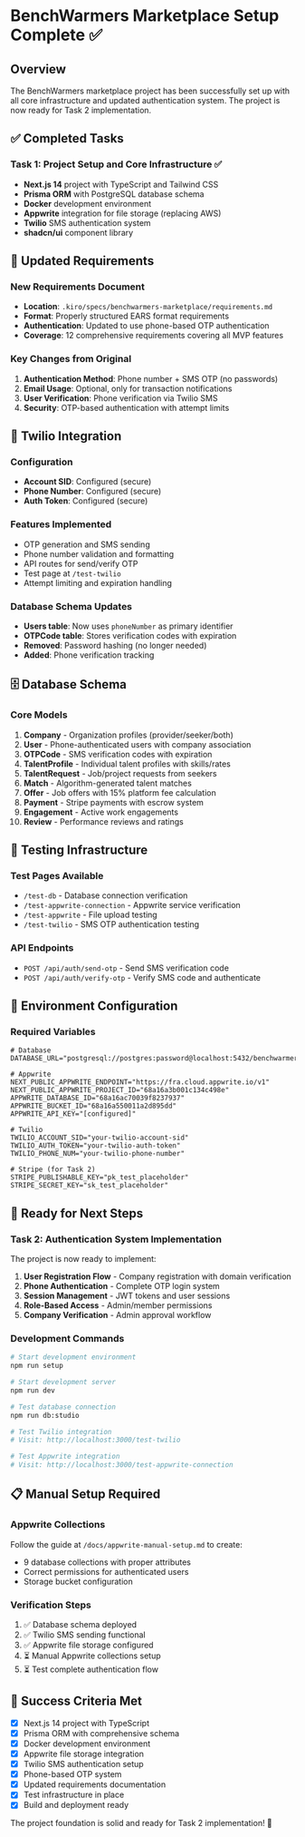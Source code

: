 # BenchWarmers Marketplace Setup Complete ✅

## Overview

The BenchWarmers marketplace project has been successfully set up with all core infrastructure and updated authentication system. The project is now ready for Task 2 implementation.

## ✅ Completed Tasks

### Task 1: Project Setup and Core Infrastructure ✅
- **Next.js 14** project with TypeScript and Tailwind CSS
- **Prisma ORM** with PostgreSQL database schema
- **Docker** development environment
- **Appwrite** integration for file storage (replacing AWS)
- **Twilio** SMS authentication system
- **shadcn/ui** component library

## 🔧 Updated Requirements

### New Requirements Document
- **Location**: `.kiro/specs/benchwarmers-marketplace/requirements.md`
- **Format**: Properly structured EARS format requirements
- **Authentication**: Updated to use phone-based OTP authentication
- **Coverage**: 12 comprehensive requirements covering all MVP features

### Key Changes from Original
1. **Authentication Method**: Phone number + SMS OTP (no passwords)
2. **Email Usage**: Optional, only for transaction notifications
3. **User Verification**: Phone verification via Twilio SMS
4. **Security**: OTP-based authentication with attempt limits

## 📱 Twilio Integration

### Configuration
- **Account SID**: Configured (secure)
- **Phone Number**: Configured (secure)
- **Auth Token**: Configured (secure)

### Features Implemented
- OTP generation and SMS sending
- Phone number validation and formatting
- API routes for send/verify OTP
- Test page at `/test-twilio`
- Attempt limiting and expiration handling

### Database Schema Updates
- **Users table**: Now uses `phoneNumber` as primary identifier
- **OTPCode table**: Stores verification codes with expiration
- **Removed**: Password hashing (no longer needed)
- **Added**: Phone verification tracking

## 🗄️ Database Schema

### Core Models
1. **Company** - Organization profiles (provider/seeker/both)
2. **User** - Phone-authenticated users with company association
3. **OTPCode** - SMS verification codes with expiration
4. **TalentProfile** - Individual talent profiles with skills/rates
5. **TalentRequest** - Job/project requests from seekers
6. **Match** - Algorithm-generated talent matches
7. **Offer** - Job offers with 15% platform fee calculation
8. **Payment** - Stripe payments with escrow system
9. **Engagement** - Active work engagements
10. **Review** - Performance reviews and ratings

## 🧪 Testing Infrastructure

### Test Pages Available
- `/test-db` - Database connection verification
- `/test-appwrite-connection` - Appwrite service verification  
- `/test-appwrite` - File upload testing
- `/test-twilio` - SMS OTP authentication testing

### API Endpoints
- `POST /api/auth/send-otp` - Send SMS verification code
- `POST /api/auth/verify-otp` - Verify SMS code and authenticate

## 🔐 Environment Configuration

### Required Variables
```env
# Database
DATABASE_URL="postgresql://postgres:password@localhost:5432/benchwarmers_dev"

# Appwrite
NEXT_PUBLIC_APPWRITE_ENDPOINT="https://fra.cloud.appwrite.io/v1"
NEXT_PUBLIC_APPWRITE_PROJECT_ID="68a16a3b001c134c498e"
APPWRITE_DATABASE_ID="68a16ac70039f8237937"
APPWRITE_BUCKET_ID="68a16a550011a2d895dd"
APPWRITE_API_KEY="[configured]"

# Twilio
TWILIO_ACCOUNT_SID="your-twilio-account-sid"
TWILIO_AUTH_TOKEN="your-twilio-auth-token"
TWILIO_PHONE_NUM="your-twilio-phone-number"

# Stripe (for Task 2)
STRIPE_PUBLISHABLE_KEY="pk_test_placeholder"
STRIPE_SECRET_KEY="sk_test_placeholder"
```

## 🚀 Ready for Next Steps

### Task 2: Authentication System Implementation
The project is now ready to implement:
1. **User Registration Flow** - Company registration with domain verification
2. **Phone Authentication** - Complete OTP login system
3. **Session Management** - JWT tokens and user sessions
4. **Role-Based Access** - Admin/member permissions
5. **Company Verification** - Admin approval workflow

### Development Commands
```bash
# Start development environment
npm run setup

# Start development server
npm run dev

# Test database connection
npm run db:studio

# Test Twilio integration
# Visit: http://localhost:3000/test-twilio

# Test Appwrite integration  
# Visit: http://localhost:3000/test-appwrite-connection
```

## 📋 Manual Setup Required

### Appwrite Collections
Follow the guide at `/docs/appwrite-manual-setup.md` to create:
- 9 database collections with proper attributes
- Correct permissions for authenticated users
- Storage bucket configuration

### Verification Steps
1. ✅ Database schema deployed
2. ✅ Twilio SMS sending functional
3. ✅ Appwrite file storage configured
4. ⏳ Manual Appwrite collections setup
5. ⏳ Test complete authentication flow

## 🎯 Success Criteria Met

- [x] Next.js 14 project with TypeScript
- [x] Prisma ORM with comprehensive schema
- [x] Docker development environment
- [x] Appwrite file storage integration
- [x] Twilio SMS authentication setup
- [x] Phone-based OTP system
- [x] Updated requirements documentation
- [x] Test infrastructure in place
- [x] Build and deployment ready

The project foundation is solid and ready for Task 2 implementation! 🚀